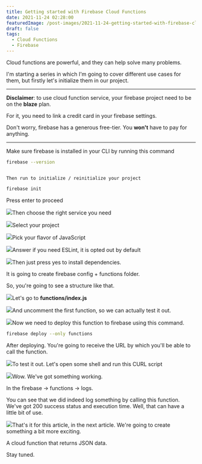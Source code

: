 ```yaml
---
title: Getting started with Firebase Cloud Functions
date: 2021-11-24 02:28:00
featuredImage: /post-images/2021-11-24-getting-started-with-firebase-cloud-functions.webp
draft: false
tags:
  - Cloud Functions
  - Firebase
---
```


Cloud functions are powerful, and they can help solve many problems.

I'm starting a series in which I'm going to cover different use cases for them, but firstly let's initialize them in our project.

---

**Disclaimer**: to use cloud function service, your firebase project need to be on the **blaze** plan.

For it, you need to link a credit card in your firebase settings.

Don't worry, firebase has a generous free-tier. You **won't** have to pay for anything.

---

Make sure firebase is installed in your CLI by running this command

```bash
firebase --version
```

```

Then run to initialize / reinitialize your project

```

```bash
firebase init
```

Press enter to proceed

![](/post-images/2021-11-cloud-1.webp)Then choose the right service you need

![](/post-images/2021-11-cloud-2.webp)Select your project

![](/post-images/2021-11-cloud-3.webp)Pick your flavor of JavaScript

![](/post-images/2021-11-cloud-4.webp)Answer if you need ESLint, it is opted out by default

![](/post-images/2021-11-cloud-5.webp)Then just press yes to install dependencies.

It is going to create firebase config + functions folder.

So, you're going to see a structure like that.

![](/post-images/2021-11-cloud-6.webp)Let's go to **functions/index.js**

![](/post-images/2021-11-cloud-7.webp)And uncomment the first function, so we can actually test it out.

![](/post-images/2021-11-cloud-8.webp)Now we need to deploy this function to firebase using this command.

```bash
firebase deploy --only functions
```

After deploying. You're going to receive the URL by which you'll be able to call the function.

![](/post-images/2021-11-cloud-9.webp)To test it out. Let's open some shell and run this CURL script

![](/post-images/2021-11-cloud-10.webp)Wow. We've got something working.

In the firebase → functions → logs.

You can see that we did indeed log something by calling this function. We've got 200 success status and execution time. Well, that can have a little bit of use.

![](/post-images/2021-11-cloud-11.webp)That's it for this article, in the next article. We're going to create something a bit more exciting.

A cloud function that returns JSON data.

Stay tuned.
